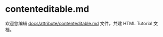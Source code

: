 contenteditable.md
===

欢迎您编辑 <a target="__blank" href="https://github.com/jaywcjlove/html-tutorial/blob/main/docs/attribute/contenteditable.md">docs/attribute/contenteditable.md</a> 文件，共建 HTML Tutorial 文档。
